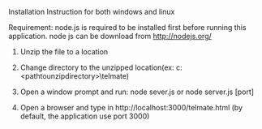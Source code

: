 Installation Instruction for both windows and linux

Requirement: node.js is required to be installed first before running this application. 
			 node js can be download from http://nodejs.org/

1. Unzip the file to a location
2. Change directory to the unzipped location(ex: c:\<pathtounzipdirectory>\telmate)
3. Open a window prompt and run:
		node sever.js
		or 
		node server.js [port] 

4. Open a browser and type in http://localhost:3000/telmate.html (by default, the application use port 3000)